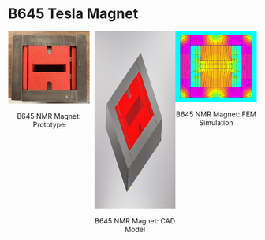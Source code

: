 # B645 Tesla Magnet

<div style="display: flex;">
  <div style="text-align: center; margin-right: 10px;">
    <img src="b645magnet_proto.jpg" width="400">
    <p>B645 NMR Magnet: Prototype</p>
  </div>
  <div style="text-align: center;">
    <img src="b645magnet_Inventor.PNG" width="400" height="360">
    <p>B645 NMR Magnet: CAD Model</p>
  </div>
  <div style="text-align: center;">
    <img src="b645magnet_simulation.PNG" width="400">
    <p>B645 NMR Magnet: FEM Simulation</p>
  </div>
</div>
